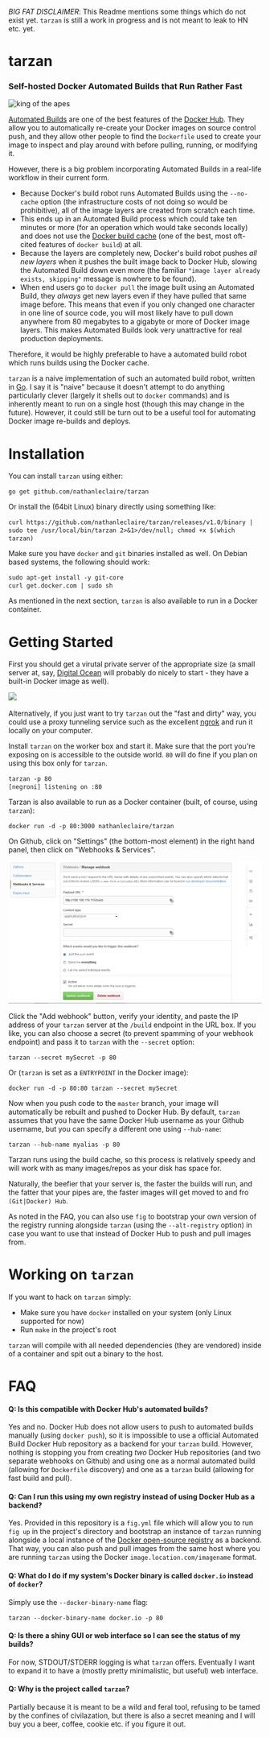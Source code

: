 _BIG FAT DISCLAIMER_: This Readme mentions some things which do not exist yet.  `tarzan` is still a work in progress and is not meant to leak to HN etc. yet.

tarzan
======

### Self-hosted Docker Automated Builds that Run Rather Fast

![king of the apes](https://github.com/nathanleclaire/tarzan/blob/master/static/img/tarzan.jpg)

[Automated Builds](http://docs.docker.com/docker-hub/builds/) are one of the best features of the [Docker Hub](https://hub.docker.com).  They allow you to automatically re-create your Docker images on source control push, and they allow other people to find the `Dockerfile` used to create your image to inspect and play around with before pulling, running, or modifying it.

However, there is a big problem incorporating Automated Builds in a real-life workflow in their current form. 

- Because Docker's build robot runs Automated Builds using the `--no-cache` option (the infrastructure costs of not doing so would be prohibitive), all of the image layers are created from scratch each time.  
- This ends up in an Automated Build process which could take ten minutes or more (for an operation which would take seconds locally) and does not use the [Docker build cache](http://thenewstack.io/understanding-the-docker-cache-for-faster-builds/) (one of the best, most oft-cited features of `docker build`) at all.
- Because the layers are completely new, Docker's build robot pushes _all new layers_ when it pushes the built image back to Docker Hub, slowing the Automated Build down even more (the familiar `"image layer already exists, skipping"` message is nowhere to be found).
- When end users go to `docker pull` the image built using an Automated Build, they _always_ get new layers even if they have pulled that same image before.  This means that even if you only changed one character in one line of source code, you will most likely have to pull down anywhere from 80 megabytes to a gigabyte or more of Docker image layers.  This makes Automated Builds look very unattractive for real production deployments.

Therefore, it would be highly preferable to have a automated build robot which runs builds using the Docker cache.

`tarzan` is a naive implementation of such an automated build robot, written in [Go](http://golang.org).  I say it is "naive" because it doesn't attempt to do anything particularly clever (largely it shells out to `docker` commands) and is inherently meant to run on a single host (though this may change in the future).  However, it could still be turn out to be a useful tool for automating Docker image re-builds and deploys.

# Installation

You can install `tarzan` using either:

```
go get github.com/nathanleclaire/tarzan
```

Or install the (64bit Linux) binary directly using something like:

```
curl https://github.com/nathanleclaire/tarzan/releases/v1.0/binary | sudo tee /usr/local/bin/tarzan 2>&1>/dev/null; chmod +x $(which tarzan) 
```

Make sure you have `docker` and `git` binaries installed as well.  On Debian based systems, the following should work:

```
sudo apt-get install -y git-core
curl get.docker.com | sudo sh
```

As mentioned in the next section, `tarzan` is also available to run in a Docker container.

# Getting Started

First you should get a virutal private server of the appropriate size (a small server at, say, [Digital Ocean](http://digitalocean.com) will probably do nicely to start - they have a built-in Docker image as well).

![](/static/img/createdroplet.png)

Alternatively, if you just want to try `tarzan` out the "fast and dirty" way, you could use a proxy tunneling service such as the excellent [ngrok](http://ngrok.com) and run it locally on your computer.

Install `tarzan` on the worker box and start it.  Make sure that the port you're exposing on is accessible to the outside world.  `80` will do fine if you plan on using this box only for `tarzan`.

```
tarzan -p 80
[negroni] listening on :80
```

Tarzan is also available to run as a Docker container (built, of course, using `tarzan`):

```
docker run -d -p 80:3000 nathanleclaire/tarzan
```

On Github, click on "Settings" (the bottom-most element) in the right hand panel, then click on "Webhooks & Services".

![](/static/img/webhooks.png)

Click the "Add webhook" button, verify your identity, and paste the IP address of your `tarzan` server at the `/build` endpoint in the URL box.  If you like, you can also choose a secret (to prevent spamming of your webhook endpoint) and pass it to `tarzan` with the `--secret` option:

```
tarzan --secret mySecret -p 80
```

Or (`tarzan` is set as a `ENTRYPOINT` in the Docker image):

```
docker run -d -p 80:80 tarzan --secret mySecret
```

Now when you push code to the `master` branch, your image will automatically be rebuilt and pushed to Docker Hub.  By default, `tarzan` assumes that you have the same Docker Hub username as your Github username, but you can specify a different one using `--hub-name`: 

```
tarzan --hub-name myalias -p 80
```

Tarzan runs using the build cache, so this process is relatively speedy and will work with as many images/repos as your disk has space for.  

Naturally, the beefier that your server is, the faster the builds will run, and the fatter that your pipes are, the faster images will get moved to and fro `(Git|Docker) Hub`.

As noted in the FAQ, you can also use `fig` to bootstrap your own version of the registry running alongside `tarzan` (using the `--alt-registry` option) in case you want to use that instead of Docker Hub to push and pull images from. 

# Working on `tarzan`

If you want to hack on `tarzan` simply:

- Make sure you have `docker` installed on your system (only Linux supported for now)
- Run `make` in the project's root

`tarzan` will compile with all needed dependencies (they are vendored) inside of a container and spit out a binary to the host.

# FAQ

#### Q: Is this compatible with Docker Hub's automated builds?

Yes and no.  Docker Hub does not allow users to push to automated builds manually (using `docker push`), so it is impossible to use a official Automated Build Docker Hub repository as a backend for your `tarzan` build.  However, nothing is stopping you from creating _two_ Docker Hub repositories (and two separate webhooks on Github) and using one as a normal automated build (allowing for `Dockerfile` discovery) and one as a `tarzan` build (allowing for fast build and pull). 

#### Q: Can I run this using my own registry instead of using Docker Hub as a backend?

Yes.  Provided in this repository is a `fig.yml` file which will allow you to run `fig up` in the project's directory and bootstrap an instance of `tarzan` running alongside a local instance of the [Docker open-source registry](https://github.com/docker/docker-registry) as a backend.  That way, you can also push and pull images from the same host where you are running `tarzan` using the Docker `image.location.com/imagename` format.

#### Q: What do I do if my system's Docker binary is called `docker.io` instead of `docker`?

Simply use the `--docker-binary-name` flag:

```
tarzan --docker-binary-name docker.io -p 80
```

#### Q: Is there a shiny GUI or web interface so I can see the status of my builds?

For now, STDOUT/STDERR logging is what `tarzan` offers.  Eventually I want to expand it to have a (mostly pretty minimalistic, but useful) web interface.

#### Q: Why is the project called `tarzan`?

Partially because it is meant to be a wild and feral tool, refusing to be tamed by the confines of civilazation, but there is also a secret meaning and I will buy you a beer, coffee, cookie etc. if you figure it out.
